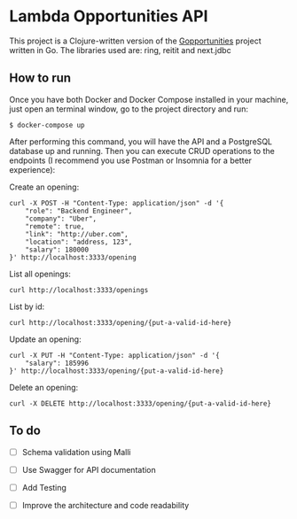 # Lambda Opportunities API

This project is a Clojure-written version of the [Gopportunities](https://www.youtube.com/watch?v=wyEYpX5U4Vg) project written in Go.
The libraries used are: ring, reitit and next.jdbc

## How to run

Once you have both Docker and Docker Compose installed in your machine, just open an terminal window, go to the project directory and run:

```
$ docker-compose up
```

After performing this command, you will have the API and a PostgreSQL database up and running.
Then you can execute CRUD operations to the endpoints (I recommend you use Postman or Insomnia for a better experience):

Create an opening:

```
curl -X POST -H "Content-Type: application/json" -d '{
    "role": "Backend Engineer",
    "company": "Uber",
    "remote": true,
    "link": "http://uber.com",
    "location": "address, 123",
    "salary": 180000
}' http://localhost:3333/opening

```

List all openings:

```
curl http://localhost:3333/openings

```

List by id:

```
curl http://localhost:3333/opening/{put-a-valid-id-here}

```

Update an opening:

```
curl -X PUT -H "Content-Type: application/json" -d '{
    "salary": 185996
}' http://localhost:3333/opening/{put-a-valid-id-here}
```

Delete an opening:

```
curl -X DELETE http://localhost:3333/opening/{put-a-valid-id-here}
```

## To do

- [ ] Schema validation using Malli

- [ ] Use Swagger for API documentation

- [ ] Add Testing

- [ ] Improve the architecture and code readability
